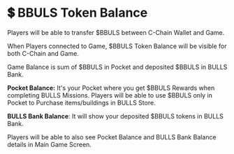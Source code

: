 # 💲 BBULS Token Balance

Players will be able to transfer $BBULS between C-Chain Wallet and Game.

When Players connected to Game, $BBULS Token Balance will be visible for both C-Chain and Game.

Game Balance is sum of $BBULS in Pocket and deposited $BBULS in BULLS Bank.

**Pocket Balance:** It's your Pocket where you get $BBULS Rewards when completing BULLS Missions. Players will be able to use $BBULS only in Pocket to Purchase items/buildings in BULLS Store.

**BULLS Bank Balance**: It will show your deposited $BBULS tokens in BULLS Bank.

Players will be able to also see Pocket Balance and BULLS Bank Balance details in Main Game Screen.





